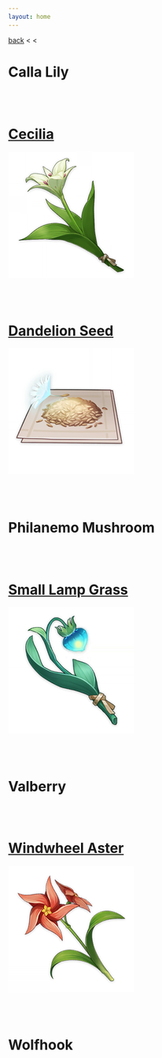 ```yaml
---
layout: home
---
```


[back](../) < <

# Calla Lily

<br/><br/>

# [Cecilia](cecilia/)
[![Cecilia](/assets/img/genshin-impact/local-specialty/cecilia.png)](cecilia/)

<br/><br/>

# [Dandelion Seed](dandelion-seed/)
[![Dandelion Seed](/assets/img/genshin-impact/local-specialty/dandelion-seed.png)](dandelion-seed/)

<br/><br/>

# Philanemo Mushroom

<br/><br/>

# [Small Lamp Grass](small-lamp-grass/)
![Small Lamp Grass](/assets/img/genshin-impact/local-specialty/small-lamp-grass.png)

<br/><br/>

# Valberry

<br/><br/>

# [Windwheel Aster](windwheel-aster/)
[![Windwheel Aster](/assets/img/genshin-impact/local-specialty/windwheel-aster.png)](windwheel-aster/)

<br/><br/>

# Wolfhook

<br/><br/>
